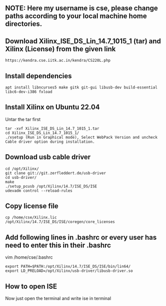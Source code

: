 ## NOTE: Here my username is cse, please change paths according to your local machine home directories.
## Download Xilinx_ISE_DS_Lin_14.7_1015_1 (tar) and Xilinx (License) from the given link
```
https://kendra.cse.iitk.ac.in/kendra/CS220L.php
```
## Install dependencies
```
apt install libncurses5 make gitk git-gui libusb-dev build-essential libc6-dev-i386 fxload
```
## Install Xilinx on Ubuntu 22.04
Untar the tar first
```
tar -xvf Xilinx_ISE_DS_Lin_14.7_1015_1.tar
cd Xilinx_ISE_DS_Lin_14.7_1015_1/
./xsetup (Run in Graphical mode), Select WebPack Version and uncheck Cable driver option during installation.
```
## Download usb cable driver
```
cd /opt/Xilinx/
git clone git://git.zerfleddert.de/usb-driver
cd usb-driver/
make
./setup_pcusb /opt/Xilinx/14.7/ISE_DS/ISE
udevadm control --reload-rules
```
## Copy license file
```
cp /home/cse/Xilinx.lic /opt/Xilinx/14.7/ISE_DS/ISE/coregen/core_licenses
```
## Add following lines in .bashrc or every user has need to enter this in their .bashrc
vim /home/cse/.bashrc
```
export PATH=$PATH:/opt/Xilinx/14.7/ISE_DS/ISE/bin/lin64/
export LD_PRELOAD=/opt/Xilinx/usb-driver/libusb-driver.so
```

## How to open ISE
Now just open the terminal and write ise in terminal
